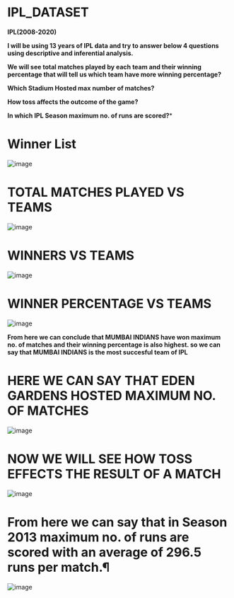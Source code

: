 # IPL_DATASET
**IPL(2008-2020)**







**I will be using 13 years of IPL data and try to answer below 4 questions using descriptive and inferential analysis.**

**We will see total matches played by each team and their winning percentage that will tell us which team have more winning percentage?**

**Which Stadium Hosted max number of matches?**

**How toss affects the outcome of the game?**

**In which IPL Season maximum no. of runs are scored?***

# Winner List
![image](https://github.com/Swati-Latta/IPL_DATASET/assets/134490572/991d337a-7a8b-423e-9d46-9c47e7a109db)



# TOTAL MATCHES PLAYED VS TEAMS
![image](https://github.com/Swati-Latta/IPL_DATASET/assets/134490572/69f813bc-1e49-4835-a21a-60add1089028)


# WINNERS VS TEAMS
![image](https://github.com/Swati-Latta/IPL_DATASET/assets/134490572/108be430-63ed-442c-82b1-80c187753e78)

# WINNER PERCENTAGE VS TEAMS
![image](https://github.com/Swati-Latta/IPL_DATASET/assets/134490572/8f8526f8-749d-4e3a-8bb0-1eb467eaed7c)

**From here we can conclude that MUMBAI INDIANS have won maximum no. of matches and their winning percentage is also highest. so we can say that MUMBAI INDIANS is the most succesful team of IPL**

# HERE WE CAN SAY THAT EDEN GARDENS HOSTED MAXIMUM NO. OF MATCHES
![image](https://github.com/Swati-Latta/IPL_DATASET/assets/134490572/5b490c6f-1739-4fb5-b6f5-3293e5c55192)




# NOW WE WILL SEE HOW TOSS EFFECTS THE RESULT OF A MATCH
![image](https://github.com/Swati-Latta/IPL_DATASET/assets/134490572/744898a6-9590-4233-bf65-f30286122a9a)



# From here we can say that in Season 2013 maximum no. of runs are scored with an average of 296.5 runs per match.¶
![image](https://github.com/Swati-Latta/IPL_DATASET/assets/134490572/ae88ff3d-15da-4f82-8706-333bebb7e79a)
